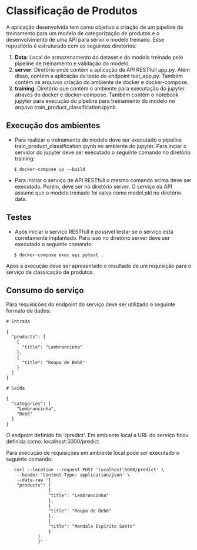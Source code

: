 # Classificação de Produtos

A aplicação desenvolvida tem como objetivo a criação de um pipeline de treinamento para um modelo de categorização de produtos e o desenvolvimento de uma API para servir o modelo treinado. Esse repositório é estruturado com os seguintes diretórios:

1. **Data**: Local de armazenamento do dataset e do modelo treinado pelo pipeline de treinamento e validação do modelo.
2. **server**: Diretório onde contém a aplicação de API RESTfull app.py. Além disso, contém a aplicação de teste do endpoint test_app.py. Também contém os arquivos criação do ambiente de docker e docker-compose.
3. **training**:  Diretório que contém o ambiente para executação do jupyter através do docker e docker-compose. Também contém o notebook jupyter para execução do pipeline para treinamento do modelo no arquivo train_product_classification.ipynb.

## Execução dos ambientes

* Para realizar o treinamento do modelo deve ser executado o pipeline train_product_classification.ipynb no ambiente do jupyter. Para inciar o servidor do jupyter deve ser executado o seguinte comando no diretório training:  
```shell
   $ docker-compose up --build
```
* Para iniciar o serviço de API RESTfull o mesmo comando acima deve ser executado. Porém, deve ser no diretório server. O serviço da API assume que o modelo treinado foi salvo como model.pkl no diretório data.

## Testes

* Após iniciar o serviço RESTfull é possível testar se o serviço está corretamente implantado. Para isso no diretório server deve ser executado o seguinte comando: 

```shell
   $ docker-compose exec api pytest .
```

Apos a execução deve ser apresentado o resultado de um requisição para o serviço de classicação de produtos.

## Consumo do serviço

Para requisições do endpoint do serviço deve ser utilizado o seguinte formato de dados:

```
# Entrada

{
  "products": [
    {
      "title": "Lembrancinha"
    },
    {
      "title": "Roupa de Bebê"
    }
  ]
}
```
```
# Saída

{
  "categories": [
    "Lembrancinha",
    "Bebê"
  ]
}
```

O endpoint definido foi '/predict'. Em ambiente local a URL do serviço ficou definida como: localhost:5000/predict

Para execução de requisições em ambiente local pode ser executado o seguinte comando: 

```shell
   curl --location --request POST 'localhost:5000/predict' \
    --header 'Content-Type: application/json' \
    --data-raw '{
    "products": [
                {
                "title": "Lembrancinha"
                },
                {
                "title": "Roupa de Bebê"
                },
                {
                "title": "Mandala Espírito Santo"
                }
            ]
            }'  
```